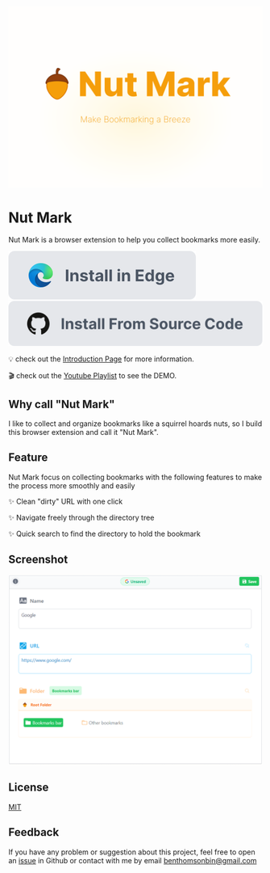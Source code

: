 ![Nut Mark](./public/nut-mark-cover.png)

# Nut Mark
Nut Mark is a browser extension to help you collect bookmarks more easily.

[![Install in Edge](./public/install-in-edge.svg)](#)
[![Install from source code](./public/install-in-github.svg)](https://github.com/Benbinbin/NutMark/releases)

:bulb: check out the [Introduction Page](https://nutmark.benbinbin.com/) for more information.

:clapper: check out the [Youtube Playlist](https://www.youtube.com/playlist?list=PLqLRbo_6ezAH4dX-RJxExHDVa956wKvTT) to see the DEMO.

## Why call "Nut Mark"
I like to collect and organize bookmarks like a squirrel hoards nuts, so I build this browser extension and call it "Nut Mark".

## Feature

Nut Mark focus on collecting bookmarks with the following features to make the process more smoothly and easily

:sparkles: Clean "dirty" URL with one click

:sparkles: Navigate freely through the directory tree

:sparkles: Quick search to find the directory to hold the bookmark

## Screenshot

![Nut Mark Popup Page Screenshot](./public/screenshot.png)

## License
[MIT](https://github.com/Benbinbin/NutMark/blob/main/LICENSE)

## Feedback
If you have any problem or suggestion about this project, feel free to open an [issue](https://github.com/Benbinbin/NutMark/issues/new) in Github or contact with me by email [benthomsonbin@gmail.com](benthomsonbin@gmail.com)